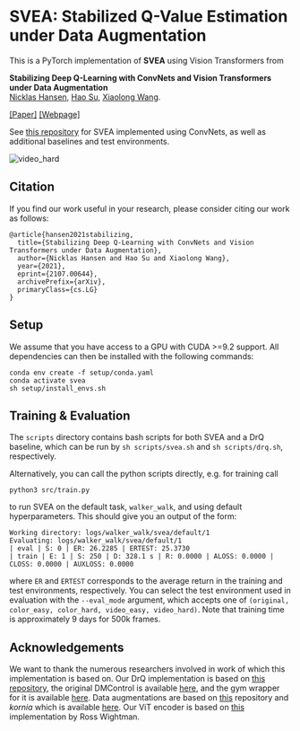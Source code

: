 # SVEA: Stabilized Q-Value Estimation under Data Augmentation

This is a PyTorch implementation of **SVEA** using Vision Transformers from

**Stabilizing Deep Q-Learning with ConvNets and Vision Transformers under Data Augmentation**<br/>
[Nicklas Hansen](https://nicklashansen.github.io), [Hao Su](https://cseweb.ucsd.edu/~haosu), [Xiaolong Wang](https://xiaolonw.github.io).

[[Paper]](https://arxiv.org/abs/2107.00644) [[Webpage]](https://nicklashansen.github.io/SVEA)


See [this repository](https://github.com/nicklashansen/dmcontrol-generalization-benchmark) for SVEA implemented using ConvNets, as well as additional baselines and test environments.


![video_hard](figures/vit.png)


## Citation
<a name="citation"></a>
If you find our work useful in your research, please consider citing our work as follows:

```
@article{hansen2021stabilizing,
  title={Stabilizing Deep Q-Learning with ConvNets and Vision Transformers under Data Augmentation},
  author={Nicklas Hansen and Hao Su and Xiaolong Wang},
  year={2021},
  eprint={2107.00644},
  archivePrefix={arXiv},
  primaryClass={cs.LG}
}
```


## Setup
We assume that you have access to a GPU with CUDA >=9.2 support. All dependencies can then be installed with the following commands:

```
conda env create -f setup/conda.yaml
conda activate svea
sh setup/install_envs.sh
```


## Training & Evaluation

The `scripts` directory contains bash scripts for both SVEA and a DrQ baseline, which can be run by `sh scripts/svea.sh` and `sh scripts/drq.sh`, respectively.

Alternatively, you can call the python scripts directly, e.g. for training call

```
python3 src/train.py
```

to run SVEA on the default task, `walker_walk`, and using default hyperparameters. This should give you an output of the form:

```
Working directory: logs/walker_walk/svea/default/1
Evaluating: logs/walker_walk/svea/default/1
| eval | S: 0 | ER: 26.2285 | ERTEST: 25.3730
| train | E: 1 | S: 250 | D: 328.1 s | R: 0.0000 | ALOSS: 0.0000 | CLOSS: 0.0000 | AUXLOSS: 0.0000
```
where `ER` and `ERTEST` corresponds to the average return in the training and test environments, respectively. You can select the test environment used in evaluation with the `--eval_mode` argument, which accepts one of `(original, color_easy, color_hard, video_easy, video_hard)`. Note that training time is approximately 9 days for 500k frames.


## Acknowledgements

We want to thank the numerous researchers involved in work of which this implementation is based on. Our DrQ implementation is based on [this repository](https://github.com/denisyarats/drq), the original DMControl is available [here](https://github.com/deepmind/dm_control),  and the gym wrapper for it is available [here](https://github.com/denisyarats/dmc2gym). Data augmentations are based on [this](https://github.com/MishaLaskin/rad) repository and *kornia* which is available [here](https://github.com/kornia/kornia). Our ViT encoder is based on [this](https://github.com/rwightman/pytorch-image-models) implementation by Ross Wightman.
